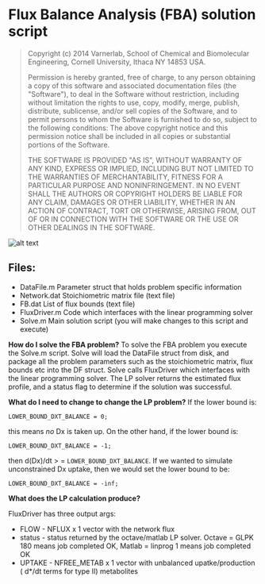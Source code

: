 
Flux Balance Analysis (FBA) solution script
===========================================

> Copyright (c) 2014 Varnerlab, 
> School of Chemical and Biomolecular Engineering, 
> Cornell University, Ithaca NY 14853 USA.
>
> Permission is hereby granted, free of charge, to any person obtaining a copy
> of this software and associated documentation files (the "Software"), to deal
> in the Software without restriction, including without limitation the rights
> to use, copy, modify, merge, publish, distribute, sublicense, and/or sell
> copies of the Software, and to permit persons to whom the Software is 
> furnished to do so, subject to the following conditions:
> The above copyright notice and this permission notice shall be included in
> all copies or substantial portions of the Software.
>
> THE SOFTWARE IS PROVIDED "AS IS", WITHOUT WARRANTY OF ANY KIND, EXPRESS OR
> IMPLIED, INCLUDING BUT NOT LIMITED TO THE WARRANTIES OF MERCHANTABILITY,
> FITNESS FOR A PARTICULAR PURPOSE AND NONINFRINGEMENT. IN NO EVENT SHALL THE
> AUTHORS OR COPYRIGHT HOLDERS BE LIABLE FOR ANY CLAIM, DAMAGES OR OTHER
> LIABILITY, WHETHER IN AN ACTION OF CONTRACT, TORT OR OTHERWISE, ARISING FROM,
> OUT OF OR IN CONNECTION WITH THE SOFTWARE OR THE USE OR OTHER DEALINGS IN
> THE SOFTWARE. 

![alt text](./Complex-netwrok-example-crop.jpg "Title")


Files:
------
* DataFile.m		Parameter struct that holds problem specific information
* Network.dat		Stoichiometric matrix file (text file)
* FB.dat			List of flux bounds (text file)
* FluxDriver.m	Code which interfaces with the linear programming solver
* Solve.m			Main solution script (you will make changes to this script and execute)	

__How do I solve the FBA problem?__
To solve the FBA problem you execute the Solve.m script. 
Solve will load the DataFile struct from disk, and package all the problem parameters
such as the stoichiometric matrix, flux bounds etc into the DF struct. Solve calls
FluxDriver which interfaces with the linear programming solver. The LP solver returns
the estimated flux profile, and a status flag to determine if the solution was successful. 

__What do I need to change to change the LP problem?__
If the lower bound is: 

`LOWER_BOUND_DXT_BALANCE = 0;`

this means *no* Dx is taken up. On the other hand, if the lower bound is:

`LOWER_BOUND_DXT_BALANCE = -1;`

then d(Dx)/dt > = `LOWER_BOUND_DXT_BALANCE`. If we wanted to simulate unconstrained
Dx uptake, then we would set the lower bound to be:

`LOWER_BOUND_DXT_BALANCE = -inf;`

__What does the LP calculation produce?__

FluxDriver has three output args:

* FLOW			-	NFLUX x 1 vector with the network flux
* status			-	status returned by the octave/matlab LP solver. Octave = GLPK 180 means job completed OK, Matlab = linprog 1 means job completed OK
* UPTAKE			-	NFREE_METAB x 1 vector with unbalanced upatke/production ( d*/dt terms for type II) metabolites
